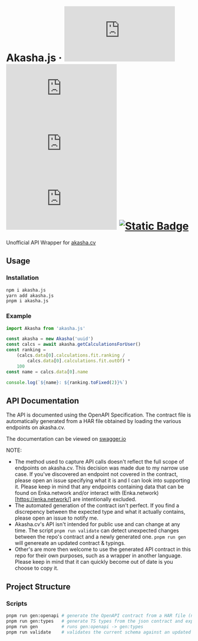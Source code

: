 # Akasha.js &middot; [![NPM Version](https://img.shields.io/npm/v/akasha.js)](https://www.npmjs.com/package/akasha.js) [![NPM Downloads](https://img.shields.io/npm/dm/akasha.js)](https://www.npmjs.com/package/akasha.js) [![npm package minimized gzipped size](https://img.shields.io/bundlejs/size/akasha.js)](https://www.npmjs.com/package/akasha.js?activeTab=code) ![GitHub License](https://img.shields.io/github/license/Quantum-Pi/Akasha.js) [![Static Badge](https://img.shields.io/badge/API_Contract-Swagger-green)](https://editor.swagger.io/?url=https://raw.githubusercontent.com/Quantum-Pi/Akasha.js/main/spec/openapi.yaml)

Unofficial API Wrapper for [akasha.cv](https://akasha.cv/)

## Usage

### Installation

```sh
npm i akasha.js
yarn add akasha.js
pnpm i akasha.js
```

### Example

```ts
import Akasha from 'akasha.js'

const akasha = new Akasha('uuid')
const calcs = await akasha.getCalculationsForUser()
const ranking =
    (calcs.data[0].calculations.fit.ranking /
        calcs.data[0].calculations.fit.outOf) *
    100
const name = calcs.data[0].name

console.log(`${name}: ${ranking.toFixed(2)}%`)
```

## API Documentation

The API is documented using the OpenAPI Specification. The contract file is automatically generated from a HAR file obtained by loading the various endpoints on akasha.cv.

The documentation can be viewed on [swagger.io](https://editor.swagger.io/?url=https://raw.githubusercontent.com/Quantum-Pi/Akasha.js/main/spec/openapi.yaml)

NOTE:

-   The method used to capture API calls doesn't reflect the full scope of endpoints on akasha.cv. This decision was made due to my narrow use case. If you've discovered an endpoint not covered in the contract, please open an issue specifying what it is and I can look into supporting it. Please keep in mind that any endpoints containing data that can be found on Enka.network and/or interact with (Enka.network)[https://enka.network/] are intentionally excluded.
-   The automated generation of the contract isn't perfect. If you find a discrepency between the expected type and what it actually contains, please open an issue to notify me.
-   Akasha.cv's API isn't intended for public use and can change at any time. The script `pnpm run validate` can detect unexpected changes between the repo's contract and a newly generated one. `pnpm run gen` will genereate an updated contract & typings.
-   Other's are more then welcome to use the generated API contract in this repo for their own purposes, such as a wrapper in another language. Please keep in mind that it can quickly become out of date is you choose to copy it.

## Project Structure

### Scripts

```sh
pnpm run gen:openapi # generate the OpenAPI contract from a HAR file (named akasha_profile.har)
pnpm run gen:types   # generate TS types from the json contract and export them to src/schema.ts
pnpm run gen         # runs gen:openapi -> gen:types
pnpm run validate    # validates the current schema against an updated HAR file
```
